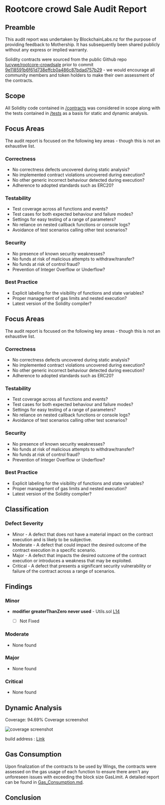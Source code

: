 # Rootcore crowd Sale Audit Report

## Preamble
This audit report was undertaken by BlockchainLabs.nz for the purpose of providing feedback to Mothership. It has subsequently been shared publicly without any express or implied warranty.

Solidity contracts were sourced from the public Github repo [lucywe/rootcore-crowdsale](https://github.com/lucywe/rootcore-crowdsale) prior to commit [9e118591b6f61d738effcb0a486c87bdad757b29](https://github.com/lucywe/rootcore-crowdsale/commit/9e118591b6f61d738effcb0a486c87bdad757b29) - we would encourage all community members and token holders to make their own assessment of the contracts.

## Scope
All Solidity code contained in [/contracts](https://github.com/lucywe/rootcore-crowdsale/tree/master/solidity/contracts) was considered in scope along with the tests contained in [/tests](https://github.com/lucywe/rootcore-crowdsale/tree/master/solidity/test) as a basis for static and dynamic analysis.

## Focus Areas
The audit report is focused on the following key areas - though this is not an exhaustive list.
### Correctness
- No correctness defects uncovered during static analysis?
- No implemented contract violations uncovered during execution?
- No other generic incorrect behaviour detected during execution?
- Adherence to adopted standards such as ERC20?
### Testability
- Test coverage across all functions and events?
- Test cases for both expected behaviour and failure modes?
- Settings for easy testing of a range of parameters?
- No reliance on nested callback functions or console logs?
- Avoidance of test scenarios calling other test scenarios?
### Security
- No presence of known security weaknesses?
- No funds at risk of malicious attempts to withdraw/transfer?
- No funds at risk of control fraud?
- Prevention of Integer Overflow or Underflow?
### Best Practice
- Explicit labeling for the visibility of functions and state variables?
- Proper management of gas limits and nested execution?
- Latest version of the Solidity compiler?

## Focus Areas
The audit report is focused on the following key areas - though this is not an exhaustive list.
### Correctness
- No correctness defects uncovered during static analysis?
- No implemented contract violations uncovered during execution?
- No other generic incorrect behaviour detected during execution?
- Adherence to adopted standards such as ERC20?
### Testability
- Test coverage across all functions and events?
- Test cases for both expected behaviour and failure modes?
- Settings for easy testing of a range of parameters?
- No reliance on nested callback functions or console logs?
- Avoidance of test scenarios calling other test scenarios?
### Security
- No presence of known security weaknesses?
- No funds at risk of malicious attempts to withdraw/transfer?
- No funds at risk of control fraud?
- Prevention of Integer Overflow or Underflow?
### Best Practice
- Explicit labeling for the visibility of functions and state variables?
- Proper management of gas limits and nested execution?
- Latest version of the Solidity compiler?

## Classification
### Defect Severity
- Minor - A defect that does not have a material impact on the contract execution and is likely to be subjective.
- Moderate - A defect that could impact the desired outcome of the contract execution in a specific scenario.
- Major - A defect that impacts the desired outcome of the contract execution or introduces a weakness that may be exploited.
- Critical - A defect that presents a significant security vulnerability or failure of the contract across a range of scenarios.

## Findings
<!-- Here goes a list of issues -->
### Minor
- **modifier greaterThanZero never used** -  Utils.sol [L14](https://github.com/ryu9827/rootcore/blob/39097178467845370ac19a299473f9ff90a16e22/contracts/Utils.sol#L14)
  - [ ] Not Fixed


### Moderate
- None found

### Major
- None found

### Critical
- None found

## Dynamic Analysis 
Coverage: 94.69%
Coverage screenshot

<img alt="coverage screenshot" src="http://www.brucelihunting4ajob.info/img/tmp/Coverage_screenshot.png">

build address : [Link](https://travis-ci.org/ryu9827/rootcore/builds/334233219)

## Gas Consumption

Upon finalization of the contracts to be used by Wings, the contracts were assessed on the gas usage of each function to ensure there aren't any unforeseen issues with exceeding the block size GasLimit. A detailed report can be found in [Gas_Consumption.md](https://github.com/tikonoff/rootcore/blob/master/audit/Gas_consumption_report.md).


## Conclusion
